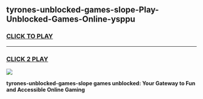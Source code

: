 
## tyrones-unblocked-games-slope-Play-Unblocked-Games-Online-ysppu
<h3>
<a href="https://premium76.site?title=tyrones-unblocked-games-slope&ref=25A">CLICK TO PLAY</a></h3>
<hr>

<h3>
<a href="https://premium76.site?title=tyrones-unblocked-games-slope&ref=25A">CLICK 2 PLAY</a>
  
</h3>

<a href="https://premium76.site?title=tyrones-unblocked-games-slope&ref=25A"><img src="https://clearcache.store/games.png"></a>


**tyrones-unblocked-games-slope games unblocked: Your Gateway to Fun and Accessible Online Gaming**
